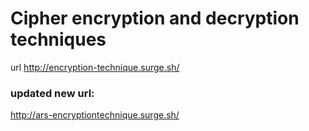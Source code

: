 # Cipher encryption and decryption techniques

url
http://encryption-technique.surge.sh/
### updated new url:
http://ars-encryptiontechnique.surge.sh/
